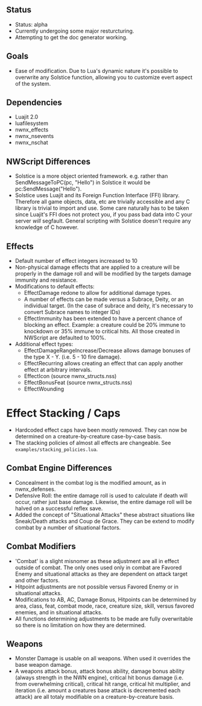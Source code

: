 ## Status
* Status: alpha
* Currently undergoing some major resturcturing.
* Attempting to get the doc generator working.

## Goals
* Ease of modification.  Due to Lua's dynamic nature it's possible to
  overwrite any Solstice function, allowing you to customize evert
  aspect of the system.

## Dependencies
* Luajit 2.0 
* luafilesystem
* nwnx_effects
* nwnx_nsevents
* nwnx_nschat

## NWScript Differences
* Solstice is a more object oriented framework.  e.g. rather than
  SendMessageToPC(pc, "Hello") in Solstice it would be
  pc:SendMessage("Hello").
* Solstice uses Luajit and its Foreign Function Interface (FFI) library.
  Therefore all game objects, data, etc are trivially accessible and any C
  library is trivial to import and use.  Some care naturally has to be
  taken since Luajit's FFI does not protect you, if you pass bad data
  into C your server _will_ segfault. General scripting with Solstice
  doesn't require any knowledge of C however.

## Effects
* Default number of effect integers increased to 10
* Non-physical damage effects that are applied to a creature will be
  properly in the damage roll and will be modified by the targets
  damage immunity and resistance.
* Modifications to default effects:
    * EffectDamage redone to allow for additional damage types.
    * A number of effects can be made versus a Subrace, Deity, or an
      individual target.  (In the case of subrace and deity, it's
      necessary to convert Subrace names to integer IDs)
    * EffectImmunity has been extended to have a percent chance of
      blocking an effect.  Example: a creature could be 20% immune to
      knockdown or 35% immune to critical hits.  All those created in
      NWScript are defaulted to 100%.
* Additional effect types:
    * EffectDamageRangeIncrease/Decrease allows damage bonuses of the
      type X - Y.  (i.e. 5 - 10 fire damage).
	* EffectRecurring allows creating an effect that can apply another
      effect at arbitrary intervals.
	* EffectIcon (source nwnx_structs.nss)
	* EffectBonusFeat (source nwnx_structs.nss)
	* EffectWounding

# Effect Stacking / Caps
* Hardcoded effect caps have been mostly removed.  They can now be determined on
  a creature-by-creature case-by-case basis.
* The stacking policies of almost all effects are changeable.
  See `examples/stacking_policies.lua`.


## Combat Engine Differences
* Concealment in the combat log is the modified amount, as in nwnx_defenses.
* Defensive Roll: the entire damage roll is used to calculate if death
  will occur, rather just base damage.  Likewise, the entire damage
  roll will be halved on a successful reflex save.
* Added the concept of "Situational Attacks" these abstract situations
  like Sneak/Death attacks and Coup de Grace.  They can be extend to
  modify combat by a number of situational factors.
  
## Combat Modifiers
* 'Combat' is a slight misnomer as these adjustment are all in effect
  outside of combat.  The only ones used only in combat are Favored
  Enemy and situational attacks as they are dependent on attack target
  and other factors.
* Hitpoint adjustments are not possible versus Favored Enemy or in
  situational attacks.
* Modifications to AB, AC, Damage Bonus, Hitpoints can be determined
  by area, class, feat, combat mode, race, creature size, skill,
  versus favored enemies, and in situational attacks.
* All functions determining adjustments to be made are fully
  overwritable so there is no limitation on how they are determined.

## Weapons
* Monster Damage is usable on all weapons.  When used it overrides the base weapon damage.
* A weapons attack bonus, attack bonus ability, damage bonus ability
  (always strength in the NWN engine), critical hit bonus damage
  (i.e. from overwhelming critical), critical hit range, critical hit
  multiplier, and iteration (i.e. amount a creatures base attack is
  decremented each attack) are all totaly modifiable on a
  creature-by-creature basis.


